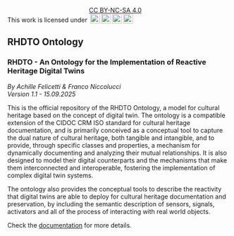 <p xmlns:cc="http://creativecommons.org/ns#" >This work is licensed under <a href="https://creativecommons.org/licenses/by-nc-sa/4.0/?ref=chooser-v1" target="_blank" rel="license noopener noreferrer" style="display:inline-block;">CC BY-NC-SA 4.0<br/><img style="height:22px!important;margin-left:3px;vertical-align:text-bottom;" src="https://mirrors.creativecommons.org/presskit/icons/cc.svg?ref=chooser-v1" alt=""><img style="height:22px!important;margin-left:3px;vertical-align:text-bottom;" src="https://mirrors.creativecommons.org/presskit/icons/by.svg?ref=chooser-v1" alt=""><img style="height:22px!important;margin-left:3px;vertical-align:text-bottom;" src="https://mirrors.creativecommons.org/presskit/icons/nc.svg?ref=chooser-v1" alt=""><img style="height:22px!important;margin-left:3px;vertical-align:text-bottom;" src="https://mirrors.creativecommons.org/presskit/icons/sa.svg?ref=chooser-v1" alt=""></a></p>

## RHDTO Ontology
### RHDTO - An Ontology for the Implementation of Reactive Heritage Digital Twins
*By Achille Felicetti & Franco Niccolucci*<br/>
*Version 1.1 - 15.09.2025*

This is the official repository of the RHDTO Ontology, a model for cultural heritage based on the concept of digital twin. The ontology is a compatible extension of the CIDOC CRM ISO standard for cultural heritage documentation, and is primarily conceived as a conceptual tool to capture the dual nature of cultural heritage, both tangible and intangible, and to provide, through specific classes and properties, a mechanism for dynamically documenting and analyzing their mutual relationships. It is also designed to model their digital counterparts and the mechanisms that make them interconnected and interoperable, fostering the implementation of complex digital twin systems.

The ontology also provides the conceptual tools to describe the reactivity that digital twins are able to deploy for cultural heritage documentation and preservation, by including the semantic description of sensors, signals, activators and all of the process of interacting with real world objects.

Check the [documentation](https://github.com/vastlab-dev/RHDTO-Ontology/blob/main/RHDTO%20Ontology%20Specification_v1_1.pdf) for more details.






